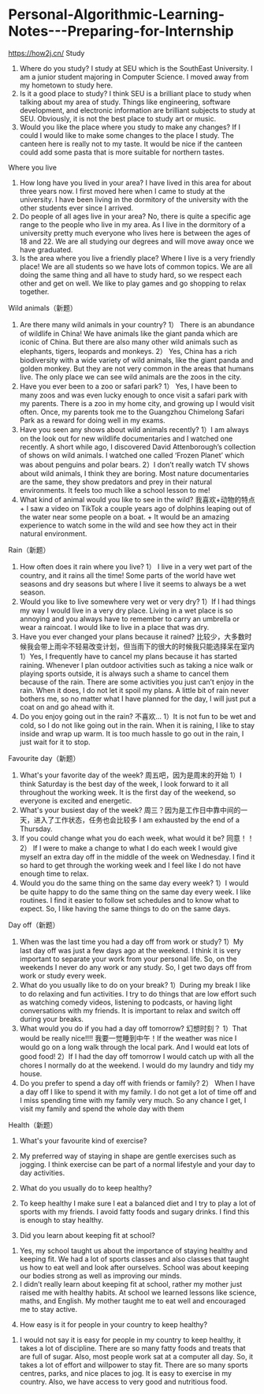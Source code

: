 # Personal-Algorithmic-Learning-Notes---Preparing-for-Internship
https://how2j.cn/
Study 
1.	Where do you study? 
I study at SEU which is the SouthEast University. I am a junior student majoring in Computer Science. I moved away from my hometown to study here.
2.	Is it a good place to study? 
I think SEU is a brilliant place to study when talking about my area of study. Things like engineering, software development, and electronic information are brilliant subjects to study at SEU. Obviously, it is not the best place to study art or music. 
3.	Would you like the place where you study to make any changes? 
If I could I would like to make some changes to the place I study. The canteen here is really not to my taste. It would be nice if the canteen could add some pasta that is more suitable for northern tastes.


Where you live
1. How long have you lived in your area?
I have lived in this area for about three years now. I first moved here when I came to study at the university. I have been living in the dormitory of the university with the other students ever since I arrived. 
2. Do people of all ages live in your area? 
No, there is quite a specific age range to the people who live in my area. As I live in the dormitory of a university pretty much everyone who lives here is between the ages of 18 and 22. We are all studying our degrees and will move away once we have graduated. 
3. Is the area where you live a friendly place? 
Where I live is a very friendly place! We are all students so we have lots of common topics. We are all doing the same thing and all have to study hard, so we respect each other and get on well. We like to play games and go shopping to relax together.


Wild animals（新题） 
1. Are there many wild animals in your country? 
1） There is an abundance of wildlife in China! We have animals like the giant panda which are iconic of China. But there are also many other wild animals such as elephants, tigers, leopards and monkeys.
2） Yes, China has a rich biodiversity with a wide variety of wild animals, like the giant panda and golden monkey. But they are not very common in the areas that humans live. The only place we can see wild animals are the zoos in the city. 
2. Have you ever been to a zoo or safari park? 
1） Yes, I have been to many zoos and was even lucky enough to once visit a safari park with my parents. There is a zoo in my home city, and growing up I would visit often. Once, my parents took me to the Guangzhou Chimelong Safari Park as a reward for doing well in my exams. 
3. Have you seen any shows about wild animals recently? 
1）I am always on the look out for new wildlife documentaries and I watched one recently. A short while ago, I discovered David Attenborough’s collection of shows on wild animals. I watched one called ‘Frozen Planet’ which was about penguins and polar bears. 
2）I don’t really watch TV shows about wild animals, I think they are boring. Most nature documentaries are the same, they show predators and prey in their natural environments. It feels too much like a school lesson to me! 
4. What kind of animal would you like to see in the wild? 
我喜欢+动物的特点+ I saw a video on TikTok a couple years ago of dolphins leaping out of the water near some people on a boat. + It would be an amazing experience to watch some in the wild and see how they act in their natural environment. 

Rain（新题） 
1. How often does it rain where you live? 
1） I live in a very wet part of the country, and it rains all the time! Some parts of the world have wet seasons and dry seasons but where I live it seems to always be a wet season. 
2. Would you like to live somewhere very wet or very dry? 
1）If I had things my way I would live in a very dry place. Living in a wet place is so annoying and you always have to remember to carry an umbrella or wear a raincoat. I would like to live in a place that was dry. 
3. Have you ever changed your plans because it rained? 比较少，大多数时候我会带上雨伞不轻易改变计划，但当雨下的很大的时候我只能选择呆在室内
1）Yes, I frequently have to cancel my plans because it has started raining. Whenever I plan outdoor activities such as taking a nice walk or playing sports outside, it is always such a shame to cancel them because of the rain. There are some activities you just can’t enjoy in the rain. 
When it does, I do not let it spoil my plans. A little bit of rain never bothers me, so no matter what I have planned for the day, I will just put a coat on and go ahead with it. 
4. Do you enjoy going out in the rain? 不喜欢…
1）It is not fun to be wet and cold, so I do not like going out in the rain. When it is raining, I like to stay inside and wrap up warm. It is too much hassle to go out in the rain, I just wait for it to stop. 


Favourite day（新题） 
1. What's your favorite day of the week? 周五吧，因为是周末的开始
1）I think Saturday is the best day of the week, I look forward to it all throughout the working week. It is the first day of the weekend, so everyone is excited and energetic. 
2. What's your busiest day of the week? 周三？因为是工作日中靠中间的一天，进入了工作状态，任务也会比较多
I am exhausted by the end of a Thursday. 
3. If you could change what you do each week, what would it be? 同意！！
2） If I were to make a change to what I do each week I would give myself an extra day off in the middle of the week on Wednesday. I find it so hard to get through the working week and I feel like I do not have enough time to relax. 
4. Would you do the same thing on the same day every week? 
1）I would be quite happy to do the same thing on the same day every week. I like routines. I find it easier to follow set schedules and to know what to expect. So, I like having the same things to do on the same days. 


Day off（新题） 
1. When was the last time you had a day off from work or study? 
1）My last day off was just a few days ago at the weekend. I think it is very important to separate your work from your personal life. So, on the weekends I never do any work or any study. So, I get two days off from work or study every week. 
2. What do you usually like to do on your break? 
1）During my break I like to do relaxing and fun activities. I try to do things that are low effort such as watching comedy videos, listening to podcasts, or having light conversations with my friends. It is important to relax and switch off during your breaks. 
3. What would you do if you had a day off tomorrow? 幻想时刻？
1）That would be really nice!!!! 我要一觉睡到中午！If the weather was nice I would go on a long walk through the local park. And I would eat lots of good food! 
2）If I had the day off tomorrow I would catch up with all the chores I normally do at the weekend. I would do my laundry and tidy my house. 
4. Do you prefer to spend a day off with friends or family? 
2） When I have a day off I like to spend it with my family. I do not get a lot of time off and I miss spending time with my family very much. So any chance I get, I visit my family and spend the whole day with them


Health（新题） 
1. What's your favourite kind of exercise? 
2) My preferred way of staying in shape are gentle exercises such as jogging. I think exercise can be part of a normal lifestyle and your day to day activities. 
2. What do you usually do to keep healthy? 
2) To keep healthy I make sure I eat a balanced diet and I try to play a lot of sports with my friends. I avoid fatty foods and sugary drinks. I find this is enough to stay healthy. 
3. Did you learn about keeping fit at school? 
1) Yes, my school taught us about the importance of staying healthy and keeping fit. We had a lot of sports classes and also classes that taught us how to eat well and look after ourselves. School was about keeping our bodies strong as well as improving our minds. 
2) I didn’t really learn about keeping fit at school, rather my mother just raised me with healthy habits. At school we learned lessons like science, maths, and English. My mother taught me to eat well and encouraged me to stay active. 
4. How easy is it for people in your country to keep healthy? 
1) I would not say it is easy for people in my country to keep healthy, it takes a lot of discipline. There are so many fatty foods and treats that are full of sugar. Also, most people work sat at a computer all day. So, it takes a lot of effort and willpower to stay fit. 
There are so many sports centres, parks, and nice places to jog. It is easy to exercise in my country. Also, we have access to very good and nutritious food.
